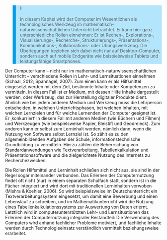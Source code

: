 <blockquote style="background: #B3E5FC; border-left: 10px solid #039BE5">

### !

In diesem Kapitel wird der Computer im Wesentlichen als technologisches Werkzeug im mathematisch-naturwissenschaftlichen Unterricht betrachtet. Er kann hier ganz unterschiedliche Rollen einnehmen: Er ist Rechen-, Explorations-, Visualisierungs-, Recherche-, Strukturierungs-, Präsentations-, Kommunikations-, Kollaborations- oder Übungswerkzeug. Die Überlegungen beziehen sich dabei nicht nur auf Desktop-Computer, sondern auch auf mobile Endgeräte wie beispielsweise Tablets und leistungsfähige Smartphones.

</blockquote>

Der Computer kann – nicht nur im mathematisch-naturwissenschaftlichen Unterricht – verschiedene Rollen in Lehr- und Lernsituationen einnehmen (Schaal, 2012; Spannagel, 2007). Zum einen kann er als Hilfsmittel eingesetzt werden mit dem Ziel, bestimmte Inhalte oder Kompetenzen zu vermitteln. In diesem Fall ist er Medium, mit dessen Hilfe Inhalte dargestellt werden, oder Werkzeug, das zur Herstellung digitaler Produkte dient. Ähnlich wie bei jedem anderen Medium und Werkzeug muss die Lehrperson entscheiden, in welchen Unterrichtsphasen, bei welchen Inhalten, mit welchen Lernzielen und für welche Lernenden der Computer geeignet ist. Er ‚konkurriert‘ in diesem Fall mit anderen Medien (wie Büchern und Filmen) und Werkzeugen (wie beispielsweise Papier, Bleistift und Geodreieck). Zum anderen kann er selbst zum Lerninhalt werden, nämlich dann, wenn die Nutzung von Software selbst Lernziel ist. So zählt es zu den allgemeinbildenden Aufgaben der Schule, informationstechnische Grundbildung zu vermitteln. Hierzu zählen die Beherrschung von Standardanwendungen wie Textverarbeitung, Tabellenkalkulation und Präsentationssoftware und die zielgerichtete Nutzung des Internets zu Recherchezwecken.

Die Rollen Hilfsmittel und Lerninhalt schließen sich nicht aus, sie sind in der Regel sogar miteinander verbunden. Das Erlernen der Computernutzung findet oft nicht (nur) in einem separaten Schulfach statt, sondern ist in die Fächer integriert und wird dort mit traditionellen Lerninhalten verwoben (Mishra &amp; Koehler, 2006). So wird beispielsweise im Deutschunterricht ein Textverarbeitungssystem eingesetzt, um damit eine Bewerbung und einen Lebenslauf zu schreiben, und im Mathematikunterricht wird die Nutzung eines Tabellenkalkulationssystems zur Auswertung von Daten erlernt. Letztlich wird in computerunterstützten Lehr- und Lernsituationen das Erlernen der Computernutzung integraler Bestandteil: Die Verwendung des Computers wird anhand fachlicher Probleme motiviert, und fachliche Inhalte werden durch Technologieeinsatz verständlich vermittelt beziehungsweise erarbeitet.
